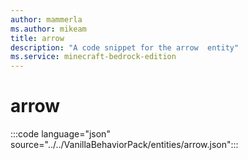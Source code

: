 ```yaml
---
author: mammerla
ms.author: mikeam
title: arrow
description: "A code snippet for the arrow  entity"
ms.service: minecraft-bedrock-edition
---
```


# arrow

:::code language="json" source="../../VanillaBehaviorPack/entities/arrow.json":::
